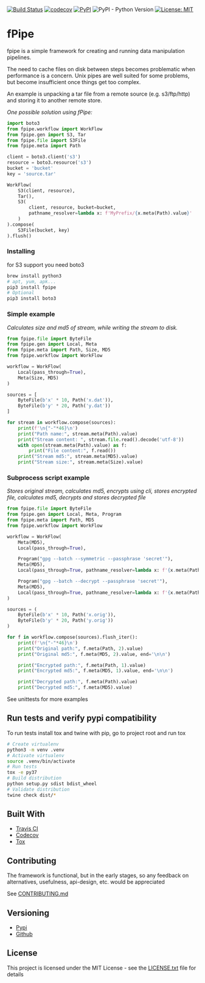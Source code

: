 [![Build Status](https://api.travis-ci.org/vkvam/fpipe.svg?branch=master)](https://travis-ci.org/vkvam/fpipe)
[![codecov](https://codecov.io/gh/vkvam/fpipe/branch/master/graph/badge.svg)](https://codecov.io/gh/vkvam/fpipe)
[![PyPI](https://img.shields.io/pypi/v/fpipe)](https://pypi.org/project/fpipe/)
![PyPI - Python Version](https://img.shields.io/pypi/pyversions/fpipe)
[![License: MIT](https://img.shields.io/badge/License-MIT-yellow.svg)](https://opensource.org/licenses/MIT)
# fPipe

fpipe is a simple framework for creating and running data manipulation pipelines.

The need to cache files on disk between steps becomes problematic when performance is a concern.
Unix pipes are well suited for some problems, but become insufficient once things get too complex.

An example is unpacking a tar file from a remote source (e.g. s3/ftp/http) and storing it to another remote store.

*One possible solution using fPipe:*
```python
import boto3
from fpipe.workflow import WorkFlow
from fpipe.gen import S3, Tar
from fpipe.file import S3File
from fpipe.meta import Path

client = boto3.client('s3')
resource = boto3.resource('s3')
bucket = 'bucket'
key = 'source.tar'

WorkFlow(
    S3(client, resource),
    Tar(),
    S3(
        client, resource, bucket=bucket,
        pathname_resolver=lambda x: f'MyPrefix/{x.meta(Path).value}'
    )
).compose(
    S3File(bucket, key)
).flush()
```


### Installing

for S3 support you need boto3

```bash
brew install python3
# apt, yum, apk...
pip3 install fpipe
# Optional
pip3 install boto3
```


### Simple example

*Calculates size and md5 of stream, while writing the stream to disk.*
```python
from fpipe.file import ByteFile
from fpipe.gen import Local, Meta
from fpipe.meta import Path, Size, MD5
from fpipe.workflow import WorkFlow

workflow = WorkFlow(
    Local(pass_through=True),
    Meta(Size, MD5)
)

sources = [
    ByteFile(b'x' * 10, Path('x.dat')),
    ByteFile(b'y' * 20, Path('y.dat'))
]

for stream in workflow.compose(sources):
    print(f'\n{"-"*46}\n')
    print("Path name:", stream.meta(Path).value)
    print("Stream content: ", stream.file.read().decode('utf-8'))
    with open(stream.meta(Path).value) as f:
        print("File content:", f.read())
    print("Stream md5:", stream.meta(MD5).value)
    print("Stream size:", stream.meta(Size).value)
```

### Subprocess script example

*Stores original stream, calculates md5, encrypts using cli, stores encrypted file, calculates md5, decrypts and stores decrypted file*

```python
from fpipe.file import ByteFile
from fpipe.gen import Local, Meta, Program
from fpipe.meta import Path, MD5
from fpipe.workflow import WorkFlow

workflow = WorkFlow(
    Meta(MD5),
    Local(pass_through=True),

    Program("gpg --batch --symmetric --passphrase 'secret'"),
    Meta(MD5),
    Local(pass_through=True, pathname_resolver=lambda x: f'{x.meta(Path).value}.gpg'),

    Program("gpg --batch --decrypt --passphrase 'secret'"),
    Meta(MD5),
    Local(pass_through=True, pathname_resolver=lambda x: f'{x.meta(Path).value}.decrypted')
)

sources = (
    ByteFile(b'x' * 10, Path('x.orig')),
    ByteFile(b'y' * 20, Path('y.orig'))
)

for f in workflow.compose(sources).flush_iter():
    print(f'\n{"-"*46}\n')
    print("Original path:", f.meta(Path, 2).value)
    print("Original md5:", f.meta(MD5, 2).value, end='\n\n')

    print("Encrypted path:", f.meta(Path, 1).value)
    print("Encrypted md5:", f.meta(MD5, 1).value, end='\n\n')

    print("Decrypted path:", f.meta(Path).value)
    print("Decrypted md5:", f.meta(MD5).value)

```

See unittests for more examples

## Run tests and verify pypi compatibility 

To run tests install tox and twine with pip, go to project root and run tox
```bash
# Create virtualenv
python3 -m venv .venv
# Activate virtualenv
source .venv/bin/activate
# Run tests
tox -e py37
# Build distribution
python setup.py sdist bdist_wheel
# Validate distribution
twine check dist/*
```


## Built With

* [Travis CI](https://travis-ci.org/)
* [Codecov](https://codecov.io/)
* [Tox](https://tox.readthedocs.io/)

## Contributing
The framework is functional, but in the early stages, so any feedback on alternatives, usefulness, api-design, etc. would be appreciated

See [CONTRIBUTING.md](https://github.com/vkvam/fpipe/blob/master/CONTRIBUTING.md)

## Versioning
 
* [Pypi](https://pypi.org/project/fpipe/#history)
* [Github](https://github.com/vkvam/fpipe/releases)

## License
    
This project is licensed under the MIT License - see the [LICENSE.txt](https://github.com/vkvam/fpipe/blob/master/LICENSE.txt) file for details
